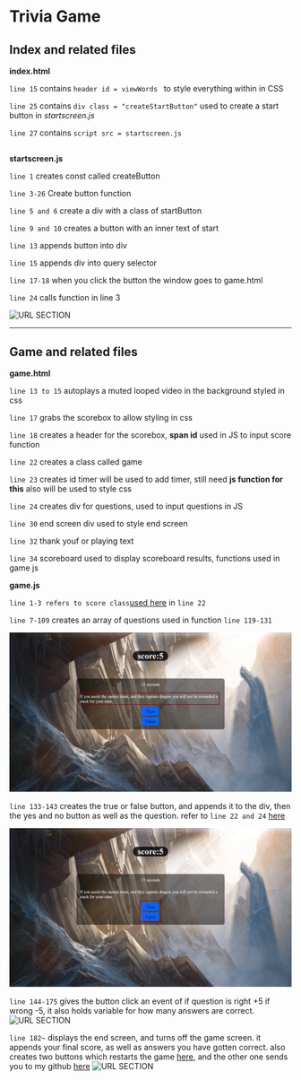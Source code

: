 # Trivia Game

## **Index and related files**

**index.html**

`line 15` contains `header id = viewWords ` to style everything within in CSS

`line 25` contains `div class = "createStartButton"` used to create a start button in _startscreen.js_

`line 27` contains `script src = startscreen.js`

##

**startscreen.js**

`line 1` creates const called createButton

`line 3-26` Create button function

`line 5 and 6` create a div with a class of startButton

`line 9 and 10` creates a button with an inner text of start

`line 13` appends button into div

`line 15` appends div into query selector

`line 17-18` when you click the button the window goes to game.html

`line 24` calls function in line 3

![URL SECTION](./readmefiles/start.gif)

---

## Game and related files

**game.html**

`line 13 to 15` autoplays a muted looped video in the background styled in css

`line 17` grabs the scorebox to allow styling in css

`line 18` creates a header for the scorebox, **span id** used in JS to input score function

`line 22` creates a class called game

`line 23` creates id timer will be used to add timer, still need **js function for this** also will be used to style css

`line 24` creates div for questions, used to input questions in JS

`line 30` end screen div used to style end screen

`line 32` thank youf or playing text

`line 34` scoreboard used to display scoreboard results, functions used in game js

**game.js**

`line 1-3 refers to score class`[used here](./game.html) in `line 22`

`line 7-109` creates an array of questions used in function `line 119-131`

![URL SECTION](./readmefiles/2.png)

`line 133-143` creates the true or false button, and appends it to the div, then the yes and no button as well as the question. refer to `line 22 and 24` [here](./game.html)

![URL SECTION](./readmefiles/3.png)

`line 144-175` gives the button click an event of if question is right +5 if wrong -5, it also holds variable for how many answers are correct.
![URL SECTION](./readmefiles/4.gif)

`line 182~` displays the end screen, and turns off the game screen. it appends your final score, as well as answers you have gotten correct. also creates two buttons which restarts the game [here](./index.html), and the other one sends you to my github [here](https://github.com/LawrenceHau)
![URL SECTION](./readmefiles/5.gif)
